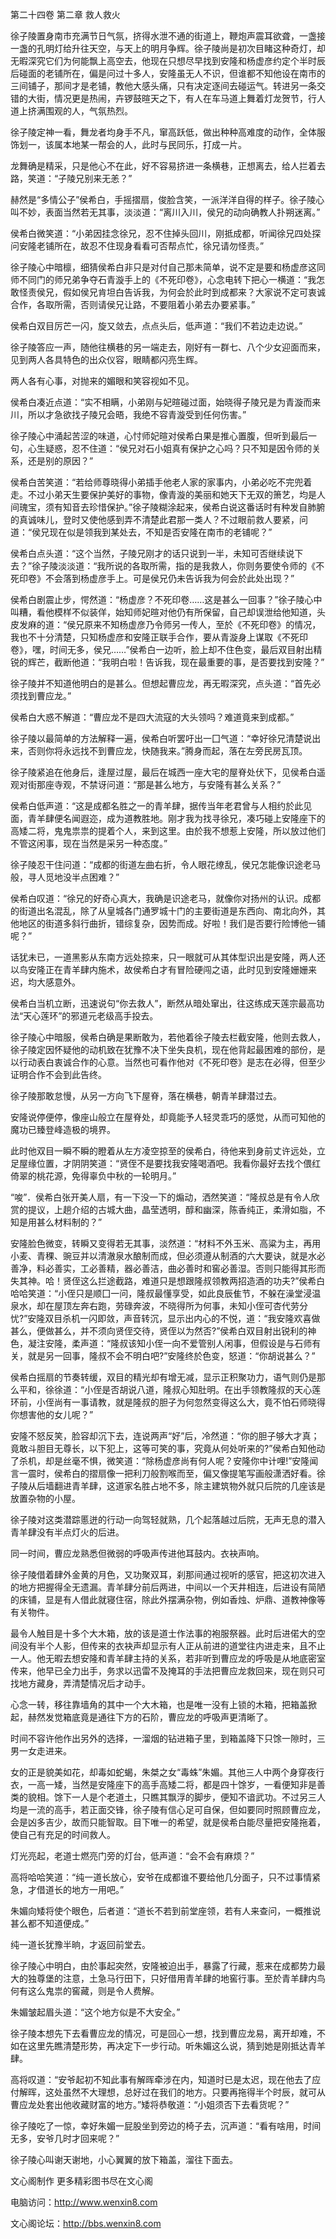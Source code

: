 第二十四卷 第二章 救人救火

徐子陵置身南市充满节日气氛，挤得水泄不通的街道上，鞭炮声震耳欲聋，一盏接一盏的孔明灯给升往天空，与天上的明月争辉。徐子陵尚是初次目睹这种奇灯，却无暇深究它们为何能飘上高空去，他现在只想尽早找到安隆和杨虚彦约定个半时辰后碰面的老铺所在，偏是问过十多人，安隆虽无人不识，但谁都不知他设在南市的三间铺子，那间才是老铺，教他大感头痛，只有决定逐间去碰运气。转进另一条交错的大街，情况更是热闹，卉锣鼓暄天之下，有人在车马道上舞着灯龙贺节，行人道上挤满围观的人，气氛热烈。

徐子陵定神一看，舞龙者均身手不凡，窜高跃低，做出种种高难度的动作，全体服饰划一，该属本地某一帮会的人，此时与民同乐，打成一片。

龙舞确是精采，只是他心不在此，好不容易挤进一条横巷，正想离去，给人拦着去路，笑道：“子陵兄别来无恙？”

赫然是“多情公子”侯希白，手摇摺扇，俊脸含笑，一派洋洋自得的样子。徐子陵心叫不妙，表面当然若无其事，淡淡道：“离川入川，侯兄的动向确教人扑朔迷离。”

侯希白微笑道：“小弟因挂念徐兄，忍不住掉头回川，刚抵成都，听闻徐兄四处探问安隆老铺所在，故忍不住现身看看可否帮点忙，徐兄请勿怪责。”

徐子陵心中暗檩，细猜侯希白非只是对付自己那未简单，说不定是要和杨虚彦这同师不同门的师兄弟争夺石青漩手上的《不死印卷》，心念电转下把心一横道：“我怎敢怪责侯兄，假如侯兄肯坦白告诉我，为何会於此时到成都来？大家说不定可衷诚合作，各取所需，否则请侯兄让路，不要阻着小弟去办要紧事。”

侯希白双目厉芒一闪，旋又敛去，点点头后，低声道：“我们不若边走边说。”

徐子陵答应一声，随他往横巷的另一端走去，刚好有一群七、八个少女迎面而来，见到两人各具特色的出众仪容，眼睛都闪亮生辉。

两人各有心事，对抛来的媚眼和笑容视如不见。

侯希白凑近点道：“实不相瞒，小弟刚与妃暄碰过面，始晓得子陵兄是为青漩而来川，所以才急欲找子陵兄会晤，我绝不容青漩受到任何伤害。”

徐子陵心中涌起苦涩的味道，心忖师妃暄对侯希白果是推心置腹，但听到最后一句，心生疑惑，忍不住道：“侯兄对石小姐真有保护之心吗？只不知是因令师的关系，还是别的原因？”

侯希白苦笑道：“若给师尊晓得小弟插手他老人家的家事内，小弟必吃不完兜着走。不过小弟天生要保护美好的事物，像青漩的美丽和她天下无双的箫艺，均是人间瑰宝，须有知音去珍惜保护。”徐子陵糊涂起来，侯希白说这番话时有种发自肺腑的真诚味儿，登时又使他感到弄不清楚此君那一类人？不过眼前救人要紧，问道：“侯兄现在似是领我到某处去，不知是否安隆在南市的老铺呢？”

侯希白点头道：“这个当然，子陵兄刚才的话只说到一半，未知可否继续说下去？”徐子陵淡淡道：“我所说的各取所需，指的是我救人，你则务要使令师的《不死印卷》不会落到杨虚彦手上。可是侯兄仍未告诉我为何会於此处出现？”

侯希白剧震止步，愕然道：“杨虚彦？不死印卷……这是甚么一回事？”徐子陵心中叫糟，看他模样不似装佯，始知师妃暄对他仍有所保留，自己却误泄给他知道，头皮发麻的道：“侯兄原来不知杨虚彦乃令师另一传人，至於《不死印卷》的情况，我也不十分清楚，只知杨虚彦和安隆正联手合作，要从青漩身上谋取《不死印卷》，嘿，时间无多，侯兄……”侯希白一边听，脸上却不住色变，最后双目射出精锐的辉芒，截断他道：“我明白啦！告诉我，现在最重要的事，是否要找到安隆？”

徐子陵并不知道他明白的是甚么。但想起曹应龙，再无暇深究，点头道：“首先必须找到曹应龙。”

侯希白大惑不解道：“曹应龙不是四大流寇的大头领吗？难道竟来到成都。”

徐子陵以最简单的方法解释一遍，侯希白听罢吁出一囗气道：“幸好徐兄清楚说出来，否则你将永远找不到曹应龙，快随我来。”腾身而起，落在左旁民房瓦顶。

徐子陵紧追在他身后，逢屋过屋，最后在城西一座大宅的屋脊处伏下，见侯希白遥观对街那座寺观，不禁讶问道：“那是甚么地方，与安隆有甚么关系？”

侯希白低声道：“这是成都名胜之一的青羊肆，据传当年老君曾与人相约於此见面，青羊肆便名闻遐迩，成为道教胜地。刚才我为找寻徐兄，凑巧碰上安隆座下的高矮二将，鬼鬼祟祟的提着个人，来到这里。由於我不想惹上安隆，所以放过他们不管这闲事，现在当然是采另一种态度。”

徐子陵忍干住问道：“成都的街道左曲右折，令人眼花缭乱，侯兄怎能像识途老马般，寻人觅地没半点困难？”

侯希白叹道：“徐兄的好奇心真大，我确是识途老马，就像你对扬州的认识。成都的街道出名混乱，除了从皇城各门通罗城十门的主要街道是东西向、南北向外，其他地区的街道多斜行曲折，错综复杂，因势而成。好啦！我们是否要行险博他一铺呢？”

话犹未已，一道黑影从东南方远处掠来，只一眼就可从其体型识出是安隆，两人还以鸟安隆正在青羊肆内施术，故侯希白才有冒险硬闯之语，此时见到安隆姗姗来迟，均大感意外。

侯希白当机立断，迅速说句“你去救人”，断然从暗处窜出，往这练成天莲宗最高功法“天心莲环”的邪道元老级高手投去。

徐子陵心中暗服，侯希白确是果断敢为，若他着徐子陵去栏截安隆，他则去救人，徐子陵定因怀疑他的动机致在犹豫不决下坐失良机，现在他背起最困难的部份，是以行动表白衷诚合作的心意。当然也可看作他对《不死印卷》是志在必得，但至少证明合作不会到此告终。

徐子陵那敢怠慢，从另一方向飞下屋脊，落在横巷，朝青羊肆潜过去。

安隆说停便停，像座山般立在屋脊处，却竟能予人轻灵乖巧的感觉，从而可知他的魔功已臻登峰造极的境界。

此时他双目一瞬不瞬的瞪着从左方凌空掠至的侯希白，待他来到身前丈许远处，立足屋缘位置，才阴阴笑道：“贤侄不是要找我安隆喝酒吧。我看你最好去找个偎红倚翠的桃花源，免得辜负中秋的一轮明月。”

“唆”．侯希白张开美人扇，有一下没一下的煽动，洒然笑道：“隆叔总是有令人欣赏的提议，上趟介绍的古城大曲，晶莹透明，醇和幽深，陈香纯正，柔滑如脂，不知是用甚么材料制的？”

安隆脸色微变，转瞬又变得若无其事，淡然道：“材料不外玉米、高粱为主，再用小麦、青稞、豌豆并以清澈泉水酿制而成，但必须遵从制酒的六大要诀，就是水必善净，料必善实，工必善精，器必善洁，曲必善时和窖必善湿。否则只能得其形而失其神。哈！贤侄这么拦途截路，难道只是想跟隆叔领教两招造酒的功夫?”侯希白哈哈笑道：“小侄只是顺囗一问，隆叔最懂享受，如此良辰隹节，不躲在澡堂浸温泉水，却在屋顶左奔右跑，劳碌奔波，不晓得所为何事，未知小侄可杏代劳分忧?”安隆双目杀机一闪即敛，声音转沉，显示出内心的不悦，道：“我安隆欢喜做甚么，便做甚么，并不须向贤侄交待，贤侄以为然否?”侯希白双目射出锐利的神色，凝注安隆，柔声道：“隆叔该知小侄一向不爱管别人闲事，但假设是与石师有关，就是另一回事，隆叔不会不明白吧?”安隆终於色变，怒道：“你胡说甚么？”

侯希白摇扇的节奏转缓，双目的精光却有增无减，显示正积聚功力，语气则仍是那么平和，徐徐道：“小侄是否胡说八道，隆叔心知肚明。在出手领教隆叔的天心莲环前，小侄尚有一事请教，就是隆叔的胆子为何忽然变得这么大，竟不怕石师晓得你想害他的女儿呢？”

安隆不怒反笑，脸容却沉下去，连说两声“好”后，冷然道：“你的胆子够大才真；竟敢斗胆目无尊长，以下犯上，这等可笑的事，究竟从何处听来的?”侯希白知他动了杀机，却是丝毫不惧，微笑道：“除杨虚彦尚有何人呢？安隆你中计哩!”安隆闻言一震时，侯希白的摺扇像一把利刀般割喉而至，偏又像提笔写画般潇洒好看。徐子陵从后墙翻进青羊肆，这道家名胜占地不多，除主建筑物外就只后院的几座该是放置杂物的小屋。

徐子陵对这类潜踪慝迸的行动一向驾轻就熟，几个起落越过后院，无声无息的潜入青羊肆没有半点灯火的后进。

同一时间，曹应龙熟悉但微弱的呼吸声传进他耳鼓内。衣袂声响。

徐子陵借着肆外金黄的月色，又功聚双耳，刹那间通过视听的感官，把这初次进入的地方把握得全无遗漏。青羊肆分前后两进，中间以一个天井相连，后进设有简陋的床铺，显是有人借此就寝住宿，除此外摆满杂物，例如香烛、炉鼎、道教神像等有关物件。

最令人触目是十多个大木箱，放的该是道士作法事的袍服祭器。此时后进偌大的空间没有半个人影，但传来的衣袂声却显示有人正从前进的道堂往内进走来，且不止一人。他无暇去想安隆和青羊肆主持的关系，若非听到曹应龙的呼吸是从地底密室传来，他早已全力出手，务求以迅雷不及掩耳的手法把曹应龙救回来，现在则只可找地方藏身，弄清楚情况后才动手。

心念一转，移往靠墙角的其中一个大木箱，也是唯一没有上锁的木箱，把箱盖掀起，赫然发觉箱底竟是通往下方的石阶，曹应龙的呼吸声更清晰了。

时间不容许他作出另外的选择，一溜烟的钻进箱子里，到箱盖降下只馀一隙时，三男一女走进来。

女的正是貌美如花，却毒如蛇蝎，朱桀之女“毒蛛”朱媚。其他三人中两个身穿夜行衣，一高一矮，当然是安隆座下的高手高矮二将，都是四十馀岁，一看便知非是善类的貌相。馀下一人是个老道土，只瞧其飘浮的脚步，便知不谙武功。不过另三人均是一流的高手，若正面交锋，徐子陵有信心足可自保，但如要同时照顾曹应龙，会是凶多吉少，故而只能智取。目下唯一的希望，就是侯希白能尽量把安隆拖着，使自己有充足的时间救人。

灯光亮起，老道士燃亮门旁的灯台，低声道：“会不会有麻烦？”

高将哈哈笑道：“纯一道长放心，安爷在成都谁不要给他几分面子，只不过事情紧急，才借道长的地方一用吧。”

朱媚向矮将使个眼色，后者道：“道长不若到前堂座领，若有人来查问，一概推说甚么都不知道便成。”

纯一道长犹豫半晌，才返回前堂去。

徐子陵心中明白，由於事起突然，安隆被迫出手，暴露了行藏，惹来在成都势力最大的独尊堡的注意，土急马行田下，只好借用青羊肆的地窖行事。至於青羊肆内鸟何有这么鬼祟的窖藏，则是令人费解。

朱媚皱起眉头道：“这个地方似是不大安全。”

徐子陵本想先下去看曹应龙的情况，可是回心一想，找到曹应龙易，离开却难，不如在这里先瞧清楚形势，再决定下一步行动。听朱媚这么说，猜到她是刚抵达青羊肆。

高将叹道：“安爷起初不知此事有解晖牵涉在内，知道时已是太迟，现在他去了应付解晖，这处虽然不大理想，总好过在我们的地方。只要再拖得半个时辰，就可从曹应龙处套出他收藏财富的地方。”矮将恭敬道：“小姐须否下去看货呢？”

徐子陵吃了一惊，幸好朱媚一屁股坐到旁边的椅子去，沉声道：“看有啥用，时间无多，安爷几时才回来呢？”

徐子陵心叫谢天谢地，小心翼翼的放下箱盖，溜往下面去。

文心阁制作 更多精彩图书尽在文心阁

电脑访问：http://www.wenxin8.com

文心阁论坛：http://bbs.wenxin8.com